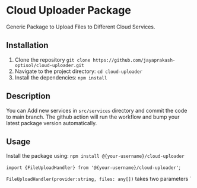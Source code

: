 # Cloud Uploader Package

Generic Package to Upload Files to Different Cloud Services.

## Installation

1. Clone the repository `git clone https://github.com/jayaprakash-optisol/cloud-uploader.git`
2. Navigate to the project directory: `cd cloud-uploader`
3. Install the dependencies: `npm install`

## Description

You can Add new services in `src/services` directory and commit the code to main branch.
The github action will run the workflow and bump your latest package version automatically.

## Usage

Install the package using: `npm install @{your-username}/cloud-uploader`

`import {FileUploadHandler} from '@{your-username}/cloud-uploader'`;

`FileUploadHandler(provider:string, files: any[])` takes two parameters `
